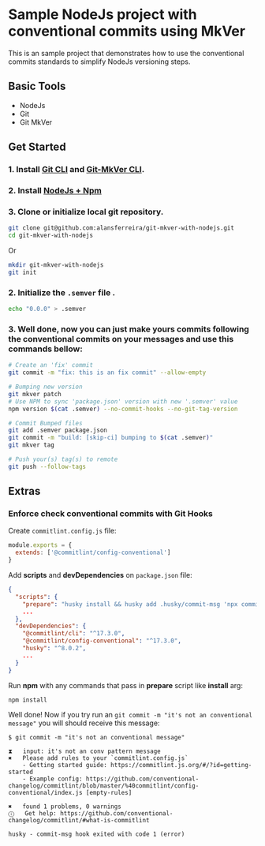 # Sample NodeJs project with conventional commits using MkVer

This is an sample project that demonstrates how to use the conventional commits standards to simplify NodeJs versioning steps.

## Basic Tools

- NodeJs
- Git
- Git MkVer


## Get Started

### 1. Install [Git CLI](https://git-scm.com/book/en/v2/Getting-Started-Installing-Git) and [Git-MkVer CLI](https://idc101.github.io/git-mkver/installation).
### 2. Install [NodeJs + Npm](https://nodejs.org/en/download/)
### 3. Clone or initialize local git repository.


```bash
git clone git@github.com:alansferreira/git-mkver-with-nodejs.git 
cd git-mkver-with-nodejs
```
Or

```bash
mkdir git-mkver-with-nodejs
git init
```
### 

### 2. Initialize the `.semver` file .

```bash
echo "0.0.0" > .semver
```
### 3. Well done, now you can just make yours commits following the **conventional commits** on your messages and use this commands bellow:

```bash
# Create an 'fix' commit
git commit -m "fix: this is an fix commit" --allow-empty

# Bumping new version
git mkver patch 
# Use NPM to sync 'package.json' version with new '.semver' value
npm version $(cat .semver) --no-commit-hooks --no-git-tag-version

# Commit Bumped files
git add .semver package.json
git commit -m "build: [skip-ci] bumping to $(cat .semver)"
git mkver tag

# Push your(s) tag(s) to remote
git push --follow-tags
```

## Extras

### Enforce check conventional commits with Git Hooks

Create `commitlint.config.js` file:
```js
module.exports = {
  extends: ['@commitlint/config-conventional']
}
```

Add **scripts** and **devDependencies** on `package.json` file:
```json
{
  "scripts": {
    "prepare": "husky install && husky add .husky/commit-msg 'npx commitlint --edit $1",
    ...
  },
  "devDependencies": {
    "@commitlint/cli": "^17.3.0",
    "@commitlint/config-conventional": "^17.3.0",
    "husky": "^8.0.2",
    ...
  }
}
```

Run **npm**  with any commands that pass in **prepare** script like **install** arg:

```bash
npm install
```

Well done! Now if you try run an `git commit -m "it's not an conventional message"` you will should receive this message:

```console
$ git commit -m "it's not an conventional message"

⧗   input: it's not an conv pattern message
✖   Please add rules to your `commitlint.config.js`
    - Getting started guide: https://commitlint.js.org/#/?id=getting-started
    - Example config: https://github.com/conventional-changelog/commitlint/blob/master/%40commitlint/config-conventional/index.js [empty-rules]

✖   found 1 problems, 0 warnings
ⓘ   Get help: https://github.com/conventional-changelog/commitlint/#what-is-commitlint

husky - commit-msg hook exited with code 1 (error)
```
